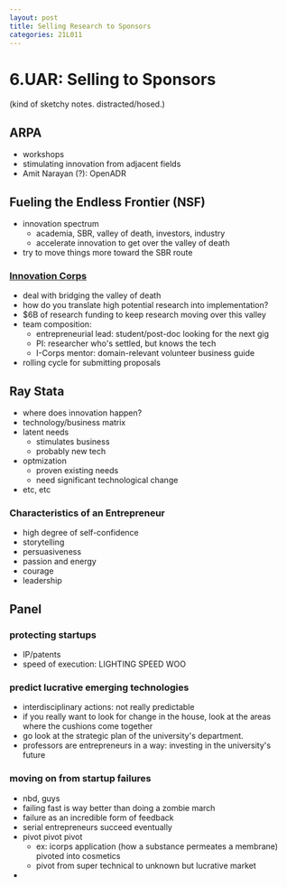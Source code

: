 ```yaml
---
layout: post
title: Selling Research to Sponsors
categories: 21L011
---
```


# 6.UAR: Selling to Sponsors

(kind of sketchy notes. distracted/hosed.)

## ARPA
- workshops
- stimulating innovation from adjacent fields
- Amit Narayan (?): OpenADR

## Fueling the Endless Frontier (NSF)
- innovation spectrum
	- academia, SBR, valley of death, investors, industry
	- accelerate innovation to get over the valley of death
- try to move things more toward the SBR route
### [Innovation Corps](http://www.nsf.gov/news/special_reports/i-corps/)
- deal with bridging the valley of death
- how do you translate high potential research into implementation?
- $6B of research funding to keep research moving over this valley
- team composition:
	- entrepreneurial lead: student/post-doc looking for the next gig
	- PI: researcher who's settled, but knows the tech
	- I-Corps mentor: domain-relevant volunteer business guide
- rolling cycle for submitting proposals

## Ray Stata
- where does innovation happen?
- technology/business matrix
- latent needs
	- stimulates business
	- probably new tech
- optmization
	- proven existing needs
	- need significant technological change
- etc, etc

### Characteristics of an Entrepreneur
- high degree of self-confidence
- storytelling
- persuasiveness
- passion and energy
- courage
- leadership

## Panel
### protecting startups
- IP/patents
- speed of execution: LIGHTING SPEED WOO
### predict lucrative emerging technologies
- interdisciplinary actions: not really predictable
- if you really want to look for change in the house, look at the areas where the cushions come together
- go look at the strategic plan of the university's department.
- professors are entrepreneurs in a way: investing in the university's future
### moving on from startup failures
- nbd, guys
- failing fast is way better than doing a zombie march
- failure as an incredible form of feedback
- serial entrepreneurs succeed eventually
- pivot pivot pivot
	- ex: icorps application (how a substance permeates a membrane) pivoted into cosmetics
	- pivot from super technical to unknown but lucrative market
-
